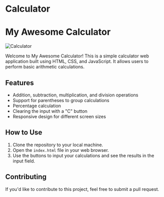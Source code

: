 # Calculator
# My Awesome Calculator
![Calculator](https://github.com/Ruuuu1/Calculator/assets/123803159/f8fde405-f918-4798-af43-ccfee651937e)


Welcome to My Awesome Calculator! This is a simple calculator web application built using HTML, CSS, and JavaScript. It allows users to perform basic arithmetic calculations.

## Features
- Addition, subtraction, multiplication, and division operations
- Support for parentheses to group calculations
- Percentage calculation
- Clearing the input with a "C" button
- Responsive design for different screen sizes

## How to Use
1. Clone the repository to your local machine.
2. Open the `index.html` file in your web browser.
3. Use the buttons to input your calculations and see the results in the input field.



## Contributing
If you'd like to contribute to this project, feel free to submit a pull request.


